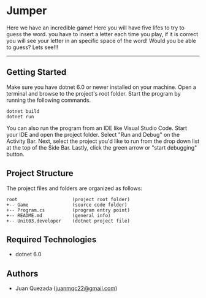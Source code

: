# Jumper
Here we have an incredible game! Here you will have five lifes to try to guess the word. 
you have to insert a letter each time you play, if it is correct you will see your letter in 
an specific space of the word! Would you be able to guess? Lets see!!!

---
## Getting Started
Make sure you have dotnet 6.0 or newer installed on your machine. Open 
a terminal and browse to the project's root folder. Start the program 
by running the following commands.
```
dotnet build
dotnet run 
```
You can also run the program from an IDE like Visual Studio Code. 
Start your IDE and open the project folder. Select "Run and Debug" on 
the Activity Bar. Next, select the project you'd like to run from the 
drop down list at the top of the Side Bar. Lastly, click the green 
arrow or "start debugging" button.

## Project Structure
The project files and folders are organized as follows:
```
root                    (project root folder)
+-- Game                (source code folder)
+-- Program.cs          (program entry point)    
+-- README.md           (general info)
+-- Unit03.developer    (dotnet project file)
```

## Required Technologies
* dotnet 6.0

## Authors
* Juan Quezada (juanmqc22@gmail.com)
